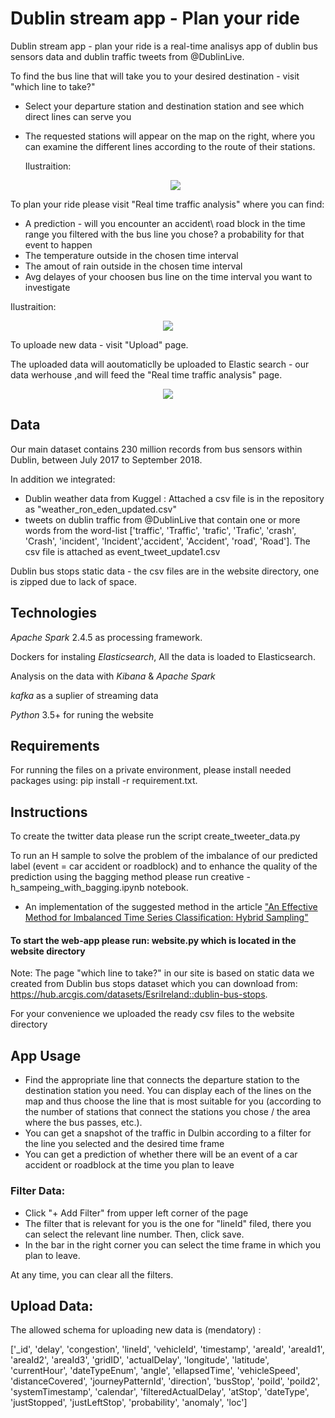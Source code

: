 # Dublin stream app - Plan your ride
Dublin stream app - plan your ride is a real-time analisys app of dublin bus sensors data and dublin traffic tweets from @DublinLive.

To find the bus line that will take you to your desired destination - visit "which line to take?"
- Select your departure station and destination station and see which direct lines can serve you
- The requested stations will appear on the map on the right, where you can examine the different lines according to the route of their stations.
  
  Ilustraition:
  <p align='center'>
  <img src="https://user-images.githubusercontent.com/77583113/105840000-f69e2280-5fda-11eb-86f1-9a9aea0c27ad.png" style="max-width: 70%";></img>
  </p>
To plan your ride please visit "Real time traffic analysis" where you can find:
 - A prediction - will you encounter an accident\ road block in the time range you filtered with the bus line you chose? a probability for that event to happen
 - The temperature outside in the chosen time interval
 - The amout of rain outside in the chosen time interval
 - Avg delayes of your choosen bus line on the time interval you want to investigate 
  
  Ilustraition:
   <p align='center'>
   <img src="https://user-images.githubusercontent.com/77583113/105837788-d9b42000-5fd7-11eb-9d1c-8d92f3dec78c.png" style="max-width: 70%";></img>
   </p>
To uploade new data - visit "Upload" page. 

The uploaded data will aoutomaticlly be uploaded to Elastic search - our data werhouse ,and will feed the  "Real time traffic analysis" page.

   <p align='center'>
   <img src="https://user-images.githubusercontent.com/77583113/105838156-619a2a00-5fd8-11eb-9e88-5fd889eecd00.png" style="max-width:30%;">
   </p>
   
   
## Data

Our main dataset contains 230 million records from bus sensors within Dublin, between July 2017 to September 2018.

In addition we integrated:
 - Dublin weather data from Kuggel : Attached a csv file is in the repository as "weather_ron_eden_updated.csv"
 - tweets on dublin traffic from @DublinLive that contain one or more words from the word-list ['traffic', 'Traffic', 'trafic', 'Trafic', 'crash', 'Crash', 'incident', 'Incident','accident', 'Accident', 'road', 'Road']. The csv file is attached as event_tweet_update1.csv
 
Dublin bus stops static data - the csv files are in the website directory, one is zipped due to lack of space.

## Technologies
*Apache Spark*  2.4.5 as processing framework.

Dockers for instaling *Elasticsearch*, All the data is loaded to Elasticsearch.

Analysis on the data with *Kibana* & *Apache Spark*

*kafka* as a suplier of streaming data

*Python* 3.5+ for runing the website

## Requirements

For running the files on a private environment, please install needed packages using: pip install -r requirement.txt.

## Instructions
To create the twitter data please run the script create_tweeter_data.py 

To run an H sample to solve the problem of the imbalance of our predicted label (event = car accident or roadblock) and to enhance the quality of the prediction using the bagging method please run creative - h_sampeing_with_bagging.ipynb notebook.
- An implementation of the suggested method in the article ["An Effective Method for Imbalanced Time Series Classification: Hybrid Sampling"](https://www.researchgate.net/publication/256838360_An_Effective_Method_for_Imbalanced_Time_Series_Classification_Hybrid_Sampling)
  
#### To start the web-app please run: website.py which is located in the website directory

Note: The page "which line to take?" in our site is based on static data we created from Dublin bus stops dataset which you can download from:
https://hub.arcgis.com/datasets/EsriIreland::dublin-bus-stops.

For your convenience we uploaded the ready csv files to the website directory

## App Usage
 - Find the appropriate line that connects the departure station to the destination station you need. You can display each of the lines on the map and thus choose the line      that is most suitable for you (according to the number of stations that connect the stations you chose / the area where the bus passes, etc.).
 - You can get a snapshot of the traffic in Dulbin according to a filter for the line you selected and the desired time frame
 - You can get a prediction of whether there will be an event of a car accident or roadblock at the time you plan to leave
 
 
### Filter Data:
 - Click "+ Add Filter" from upper left corner of the page
 - The filter that is relevant for you is the one for "lineId" filed, there you can select the relevant line number. Then, click save. 
 - In the bar in the right corner you can select the time frame in which you plan to leave.

At any time, you can clear all the filters. 

## Upload Data:


The allowed schema for uploading new data is (mendatory) :

['_id', 'delay', 'congestion', 'lineId', 'vehicleId', 'timestamp', 'areaId', 'areaId1', 'areaId2',
'areaId3', 'gridID', 'actualDelay', 'longitude', 'latitude', 'currentHour', 'dateTypeEnum', 'angle',
'ellapsedTime', 'vehicleSpeed', 'distanceCovered', 'journeyPatternId', 'direction', 'busStop',
'poiId', 'poiId2', 'systemTimestamp', 'calendar', 'filteredActualDelay', 'atStop', 'dateType',
'justStopped', 'justLeftStop', 'probability', 'anomaly', 'loc']


